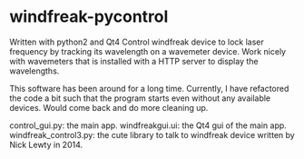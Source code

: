 # windfreak-pycontrol
Written with python2 and Qt4
Control windfreak device to lock laser frequency by tracking its wavelength on a wavemeter device.
Work nicely with wavemeters that is installed with a HTTP server to display the wavelengths.

This software has been around for a long time.
Currently, I have refactored the code a bit such that the program starts even without any available devices.
Would come back and do more cleaning up.

control_gui.py: the main app.
windfreakgui.ui: the Qt4 gui of the main app.
windfreak_control3.py: the cute library to talk to windfreak device written by Nick Lewty in 2014.
